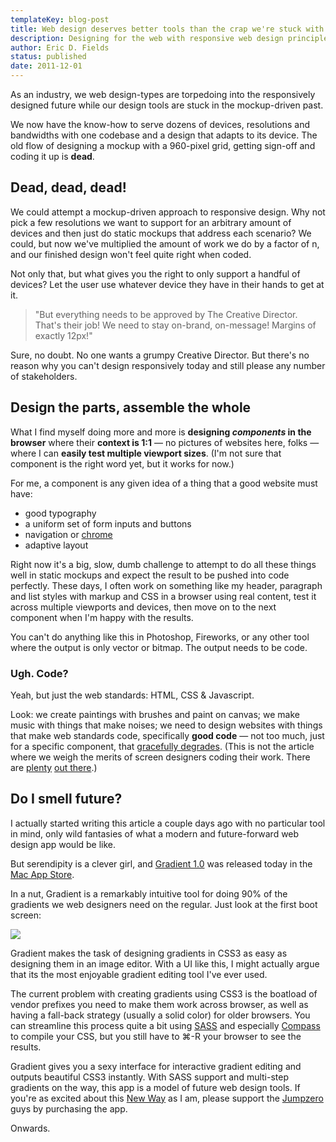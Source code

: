 ```yaml
---
templateKey: blog-post
title: Web design deserves better tools than the crap we're stuck with now
description: Designing for the web with responsive web design principles means throwing out the old, static-mockup based way of doing things and designing directly in the browser. We need new tools that respect this process, like Gradient.
author: Eric D. Fields
status: published
date: 2011-12-01
---
```


As an industry, we web design-types are torpedoing into the responsively designed future while our design tools are stuck in the mockup-driven past.

We now have the know-how to serve dozens of devices, resolutions and bandwidths with one codebase and a design that adapts to its device. The old flow of designing a mockup with a 960-pixel grid, getting sign-off and coding it up is **dead**.

## Dead, dead, dead!

We could attempt a mockup-driven approach to responsive design. Why not pick a few resolutions we want to support for an arbitrary amount of devices and then just do static mockups that address each scenario? We could, but now we've multiplied the amount of work we do by a factor of n, and our finished design won't feel quite right when coded.

Not only that, but what gives you the right to only support a handful of devices? Let the user use whatever device they have in their hands to get at it.

> "But everything needs to be approved by The Creative Director. That's their job! We need to stay on-brand, on-message! Margins of exactly 12px!"

Sure, no doubt. No one wants a grumpy Creative Director. But there's no reason why you can't design responsively today and still please any number of stakeholders.

## Design the parts, assemble the whole

What I find myself doing more and more is **designing _components_ in the browser** where their **context is 1:1** — no pictures of websites here, folks — where I can **easily test multiple viewport sizes**. (I'm not sure that component is the right word yet, but it works for now.)

For me, a component is any given idea of a thing that a good website must have:

-   good typography
-   a uniform set of form inputs and buttons
-   navigation or [chrome](http://www.mediawiki.org/wiki/Athena#Notes_on_Nomenclature)
-   adaptive layout

Right now it's a big, slow, dumb challenge to attempt to do all these things well in static mockups and expect the result to be pushed into code perfectly. These days, I often work on something like my header, paragraph and list styles with markup and CSS in a browser using real content, test it across multiple viewports and devices, then move on to the next component when I'm happy with the results.

You can't do anything like this in Photoshop, Fireworks, or any other tool where the output is only vector or bitmap. The output needs to be code.

### Ugh. Code?

Yeah, but just the web standards: HTML, CSS & Javascript.

Look: we create paintings with brushes and paint on canvas; we make music with things that make noises; we need to design websites with things that make web standards code, specifically **good code** — not too much, just for a specific component, that [gracefully degrades](http://www.digital-web.com/articles/fluid_thinking/). (This is not the article where we weigh the merits of screen designers coding their work. There are [plenty](http://www.google.com/search?client=safari&rls=en&q=web+designers+should+code&ie=UTF-8&oe=UTF-8) [out there](http://www.google.com/search?client=safari&rls=en&q=web+designers+should+code&ie=UTF-8&oe=UTF-8#hl=en&client=safari&rls=en&sa=X&ei=N_DWTsTEHue60QHSx-mCDg&ved=0CBoQBSgA&q=web+designers+should+not+code&spell=1&bav=on.2,or.r_gc.r_pw.r_cp.,cf.osb&fp=191ba1b4eac78944&biw=1395&bih=671).)

## Do I smell future?

I actually started writing this article a couple days ago with no particular tool in mind, only wild fantasies of what a modern and future-forward web design app would be like.

But serendipity is a clever girl, and [Gradient 1.0](http://www.gradientapp.com/) was released today in the [Mac App Store](http://itunes.apple.com/us/app/gradient/id481981128?ls=1&mt=12).

In a nut, Gradient is a remarkably intuitive tool for doing 90% of the gradients we web designers need on the regular. Just look at the first boot screen:

<p class="img"><img src="//ericdfields.s3.amazonaws.com/img/gradientapp_1.0_first-boot.png"></p>

Gradient makes the task of designing gradients in CSS3 as easy as designing them in an image editor. With a UI like this, I might actually argue that its the most enjoyable gradient editing tool I've ever used.

The current problem with creating gradients using CSS3 is the boatload of vendor prefixes you need to make them work across browser, as well as having a fall-back strategy (usually a solid color) for older browsers. You can streamline this process quite a bit using [SASS](http://sass-lang.com/) and especially [Compass](http://compass-style.org/) to compile your CSS, but you still have to ⌘-R your browser to see the results.

Gradient gives you a sexy interface for interactive gradient editing and outputs beautiful CSS3 instantly. With SASS support and multi-step gradients on the way, this app is a model of future web design tools. If you're as excited about this [New Way](http://www.youtube.com/watch?v=V0_WJDige0s "Jump to 1:00") as I am, please support the [Jumpzero](http://jumpzero.com/) guys by purchasing the app.

Onwards.
